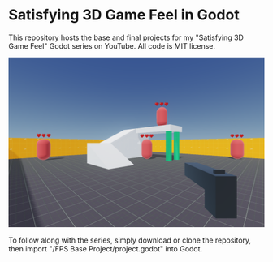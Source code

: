 # Satisfying 3D Game Feel in Godot
 This repository hosts the base and final projects for my "Satisfying 3D Game Feel" Godot series on YouTube. All code is MIT license.
 
![In Game Screenshot](https://github.com/sjvnnings/godot-game-feel-projects/blob/main/Images/in_game_screenshot.png?raw=true)

To follow along with the series, simply download or clone the repository, then import "/FPS Base Project/project.godot" into Godot.
